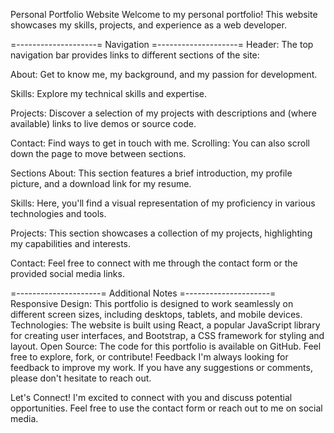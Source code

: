 Personal Portfolio Website
Welcome to my personal portfolio! This website showcases my skills, projects, and experience as a web developer.

=--------------------=
      Navigation
=--------------------=
Header: The top navigation bar provides links to different sections of the site:

About: Get to know me, my background, and my passion for development.

Skills: Explore my technical skills and expertise.

Projects: Discover a selection of my projects with descriptions and (where available) links to live demos or source code.

Contact: Find ways to get in touch with me.
Scrolling: You can also scroll down the page to move between sections.

Sections
About: This section features a brief introduction, my profile picture, and a download link for my resume.

Skills: Here, you'll find a visual representation of my proficiency in various technologies and tools.

Projects: This section showcases a collection of my projects, highlighting my capabilities and interests.

Contact: Feel free to connect with me through the contact form or the provided social media links.

=---------------------=
    Additional Notes
=---------------------=
Responsive Design: This portfolio is designed to work seamlessly on different screen sizes, including desktops, tablets, and mobile devices.
Technologies: The website is built using React, a popular JavaScript library for creating user interfaces, and Bootstrap, a CSS framework for styling and layout.
Open Source: The code for this portfolio is available on GitHub. Feel free to explore, fork, or contribute!
Feedback
I'm always looking for feedback to improve my work. If you have any suggestions or comments, please don't hesitate to reach out.

Let's Connect!
I'm excited to connect with you and discuss potential opportunities. Feel free to use the contact form or reach out to me on social media.